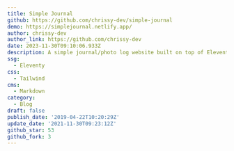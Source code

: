 ```yaml
---
title: Simple Journal
github: https://github.com/chrissy-dev/simple-journal
demo: https://simplejournal.netlify.app/
author: chrissy-dev
author_link: https://github.com/chrissy-dev
date: 2023-11-30T09:10:06.933Z
description: A simple journal/photo log website built on top of Eleventy (11ty).
ssg:
  - Eleventy
css:
  - Tailwind
cms:
  - Markdown
category:
  - Blog
draft: false
publish_date: '2019-04-22T10:20:29Z'
update_date: '2021-11-30T09:23:12Z'
github_star: 53
github_fork: 3
---
```

